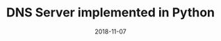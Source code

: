 ---
title: "DNS Server implemented in Python"
date: 2018-11-07
tags: [Python, Sockets]
exceprt: "DNS Server implemented in Python, using socket programming concepts."
---